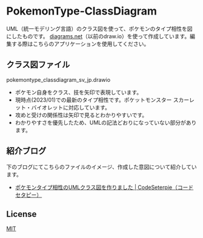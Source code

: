 # PokemonType-ClassDiagram
UML（統一モデリング言語）のクラス図を使って、ポケモンのタイプ相性を図にしたものです。
[diagrams.net](https://www.diagrams.net/)（以前のdraw.io）を使って作成しています。編集する際はこちらのアプリケーションを使用してください。

## クラス図ファイル
pokemontype_classdiagram_sv_jp.drawio
* ポケモン自身をクラス、技を矢印で表現しています。
* 現時点(2023/01)での最新のタイプ相性です。ポケットモンスター スカーレット・バイオレットに対応しています。
* 攻めと受けの関係性は矢印で見るとわかりやすいです。
* わかりやすさを優先したため、UMLの記法どおりになっていない部分があります。

## 紹介ブログ
下のブログにてこちらのファイルのイメージ、作成した意図について紹介しています。
* [ポケモンタイプ相性のUMLクラス図を作りました | CodeSeterpie（コードセタピー）](https://codeseterpie.com/blog/7zzmi512f)

## License
[MIT](LICENSE)
